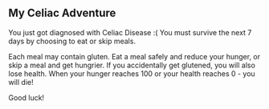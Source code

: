 ## My Celiac Adventure

You just got diagnosed with Celiac Disease :( You must survive the next 7 days by choosing to eat or skip meals.

Each meal may contain gluten. Eat a meal safely and reduce your hunger, or skip a meal and get hungrier. If you accidentally get glutened, you will also lose health. When your hunger reaches 100 or your health reaches 0 - you will die!

Good luck!
